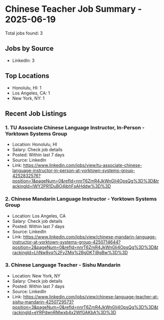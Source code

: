 # Chinese Teacher Job Summary - 2025-06-19

Total jobs found: 3

## Jobs by Source

- LinkedIn: 3

## Top Locations

- Honolulu, HI: 1
- Los Angeles, CA: 1
- New York, NY: 1

## Recent Job Listings

### 1. TU Associate Chinese Language Instructor, In-Person - Yorktown Systems Group
- Location: Honolulu, HI
- Salary: Check job details
- Posted: Within last 7 days
- Source: LinkedIn
- Link: https://www.linkedin.com/jobs/view/tu-associate-chinese-language-instructor-in-person-at-yorktown-systems-group-4252832576?position=1&pageNum=0&refId=nnrT6ZmR4JkWnGIi4OpsQg%3D%3D&trackingId=IWY2PR1DuBO4jbhFsAHddw%3D%3D

### 2. Chinese Mandarin Language Instructor - Yorktown Systems Group
- Location: Los Angeles, CA
- Salary: Check job details
- Posted: Within last 7 days
- Source: LinkedIn
- Link: https://www.linkedin.com/jobs/view/chinese-mandarin-language-instructor-at-yorktown-systems-group-4250714644?position=2&pageNum=0&refId=nnrT6ZmR4JkWnGIi4OpsQg%3D%3D&trackingId=LhNw8vq%2FyZMq%2BgDKTiBgBw%3D%3D

### 3. Chinese Language Teacher - Sishu Mandarin
- Location: New York, NY
- Salary: Check job details
- Posted: Within last 7 days
- Source: LinkedIn
- Link: https://www.linkedin.com/jobs/view/chinese-language-teacher-at-sishu-mandarin-4250729573?position=3&pageNum=0&refId=nnrT6ZmR4JkWnGIi4OpsQg%3D%3D&trackingId=eYRPdwnRMwxb4x2WfGAKbA%3D%3D

